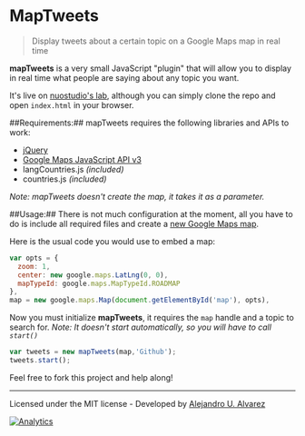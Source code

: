 MapTweets
=========

> Display tweets about a certain topic on a Google Maps map in real time

**mapTweets** is a very small JavaScript "plugin" that will allow you to display in real time what people are saying about any topic you want.

It's live on [nuostudio's lab](http://lab.nuostudio.com/maptweets/), although you can simply clone the repo and open `index.html` in your browser.

##Requirements:##
mapTweets requires the following libraries and APIs to work:

- [jQuery](https://github.com/jquery/jquery)
- [Google Maps JavaScript API v3](https://developers.google.com/maps/)
- langCountries.js *(included)*
- countries.js *(included)*

*Note: mapTweets doesn't create the map, it takes it as a parameter.*

##Usage:##
There is not much configuration at the moment, all you have to do is include all required files and create a [new Google Maps map](https://developers.google.com/maps/documentation/javascript/tutorial).

Here is the usual code you would use to embed a map:

```javascript
var opts = {
  zoom: 1,
  center: new google.maps.LatLng(0, 0),
  mapTypeId: google.maps.MapTypeId.ROADMAP
},
map = new google.maps.Map(document.getElementById('map'), opts),
```

Now you must initialize **mapTweets**, it requires the `map` handle and a topic to search for.
*Note: It doesn't start automatically, so you will have to call `start()`*

```javascript
var tweets = new mapTweets(map,'Github');
tweets.start();
```

Feel free to fork this project and help along!

- - - -

Licensed under the MIT license - Developed by [Alejandro U. Alvarez](http://urbanoalvarez.es)

[![Analytics](https://ga-beacon.appspot.com/UA-3181088-16/MapTweets/readme)](https://github.com/aurbano)
